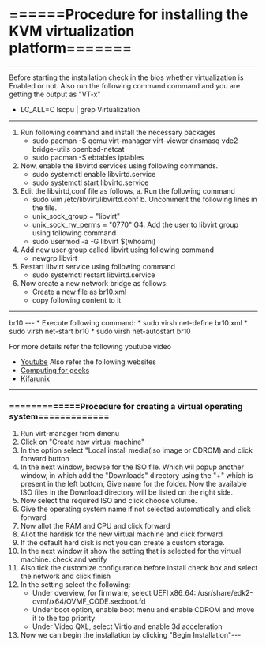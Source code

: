 # ======Procedure for installing the KVM virtualization platform=======

---
Before starting the installation check in the bios whether virtualization is Enabled or not.
Also run the following command command and you are getting the output as "VT-x"
   * LC_ALL=C lscpu | grep Virtualization
---

1. Run following command and install the necessary packages
     * sudo pacman -S qemu virt-manager virt-viewer dnsmasq vde2 bridge-utils openbsd-netcat
     * sudo pacman -S ebtables iptables
2. Now, enable the libvirtd services using following commands.
     * sudo systemctl enable libvirtd.service
     * sudo systemctl start libvirtd.service
3. Edit the libvirtd,conf file as follows,
   a. Run the following command
      * sudo vim /etc/libvirt/libvirtd.conf
   b. Uncomment the following lines in the file.
      * unix_sock_group = "libvirt"
      * unix_sock_rw_perms = "0770"
G4. Add the user to libvirt group using following command
      * sudo usermod -a -G libvirt $(whoami)
1. Add new user group called libvirt using following command
      * newgrp libvirt
2. Restart libvirt service using following command
      * sudo systemctl restart libvirtd.service
3. Now create a new network bridge as follows:
      * Create a new file as br10.xml
      * copy following content to it
---
<network>
	<name>br10</name>
		<forward mode='nat'>
			<nat>
				<port start='1024' end='65535'/>
			</nat>
		</forward>
	<bridge name='br10' stp='on' delay='0'/>
	<ip address='192.168.30.1' netmask='255.255.255.0'>
	<dhcp>
		<range start='192.168.30.50' end='192.168.30.200'/>
	</dhcp>
	</ip>
</network>
---
      * Execute following command:
          * sudo virsh net-define  br10.xml
	  * sudo virsh net-start br10
          * sudo virsh net-autostart br10

For more details refer the following youtube video
  * [Youtube](https://www.youtube.com/watch?v=t-VpMbWzPZI "Youtube")
Also refer the following websites
  * [Computing for geeks](https://computingforgeeks.com/complete-installation-of-kvmqemu-and-virt-manager-on-arch-linux-and-manjaro/ "Computing for geeks")
  * [Kifarunix](https://kifarunix.com/how-to-fix-qemu-kvm-not-connected-error-on-ubuntu-20-04/ "Kifarunix")

---

### =============Procedure for creating a virtual operating system=============
1. Run virt-manager from dmenu
2. Click on "Create new virtual machine"
3. In the option select "Local install media(iso image or CDROM) and click forward button
4. In the next window, browse for the ISO file. Which wil popup another window,
   in which add the "Downloads" directory using the "+" which is present in the left bottom, Give name for the folder.
   Now the available ISO files in the Download directory will be listed on the right side.
5. Now select the required ISO and click choose volume.
6. Give the operating system name if not selected automatically and click forward
7. Now allot the RAM and CPU and click forward
8. Allot the hardisk for the new virtual machine and click forward
9. If the default hard disk is not you can create a custom storage.
10. In the next window it show the setting that is selected for the virtual machine. check and verify
11. Also tick the customize configurarion before install check box and select the network and click finish
12. In the setting select the following:
	* Under overview, for firmware, select UEFI x86_64: /usr/share/edk2-ovmf/x64/OVMF_CODE.secboot.fd
	* Under boot option, enable boot menu and enable CDROM and move it to the top priority
	* Under Video QXL, select Virtio and enable 3d acceleration
13. Now we can begin the installation by clicking "Begin Installation"---
